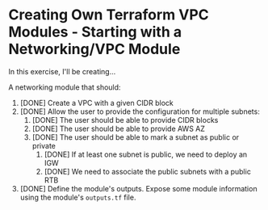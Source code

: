# Creating Own Terraform VPC Modules - Starting with a Networking/VPC Module

In this exercise, I'll be creating...

A networking module that should:
1. [DONE] Create a VPC with a given CIDR block
2. [DONE] Allow the user to provide the configuration for multiple subnets:
   1. [DONE] The user should be able to provide CIDR blocks
   2. [DONE] The user should be able to provide AWS AZ
   3. [DONE] The user should be able to mark a subnet as public or private
      1. [DONE] If at least one subnet is public, we need to deploy an IGW
      2. [DONE] We need to associate the public subnets with a public RTB
3. [DONE] Define the module's outputs. Expose some module information using the module's `outputs.tf` file.